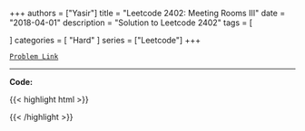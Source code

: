 
+++
authors = ["Yasir"]
title = "Leetcode 2402: Meeting Rooms III"
date = "2018-04-01"
description = "Solution to Leetcode 2402"
tags = [
    
]
categories = [
    "Hard"
]
series = ["Leetcode"]
+++



[`Problem Link`](https://leetcode.com/problems/meeting-rooms-iii/description/)

---

**Code:**

{{< highlight html >}}

{{< /highlight >}}

